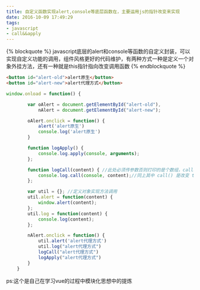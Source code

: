```yaml
---
title: 自定义函数实现alert,console等底层函数在，主要运用js的指针改变来实现
date: 2016-10-09 17:49:29
tags:
- javascript
- call&&apply
---
```


{% blockquote %}
javascript底层的alert和console等函数的自定义封装，可以实现自定义功能的调用，组件风格更好的代码维护，有两种方式一种是定义一个对象外挂方法，还有一种就是this指针指向改变调用函数
{% endblockquote %}
<!--more-->

```html
<button id="alert-old">alert原生</button>
<button id="alert-new">alert代理方式</button>
```

```js
window.onload = function() {

        var oAlert = document.getElementById("alert-old"),
            nAlert = document.getElementById("alert-new");

        oAlert.onclick = function() {
            alert('alert原生')
            console.log('alert原生')
        }

        function logApply() {
            console.log.apply(console, arguments);
        };

        function logCall(content) { //此处必须传参数否则打印的是个数组，call和apply的区别
            console.log.call(console, content);//同上其中 call() 是改变 this 的指向问题，这里是让 this 指向 console
        };

        var util = {}; //定义对象实现方法调用
        util.alert = function(content) {
            window.alert(content);
        };
        util.log = function(content) {
            console.log(content);
        };

        nAlert.onclick = function() {
            util.alert('alert代理方式')
            util.log("alert代理方式")
            logCall("alert代理方式")
            logApply("alert代理方式")
        }
    }
```
ps:这个是自己在学习vue的过程中模块化思想中的提炼